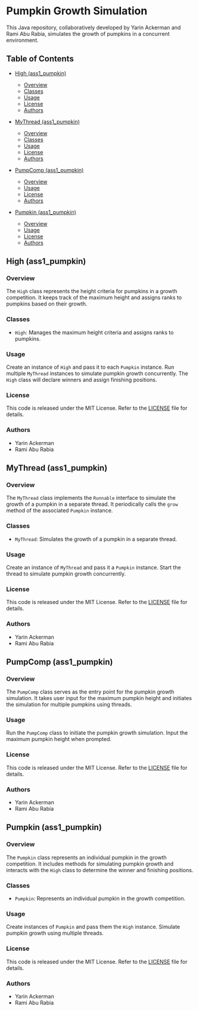 # Pumpkin Growth Simulation

This Java repository, collaboratively developed by Yarin Ackerman and Rami Abu Rabia, simulates the growth of pumpkins in a concurrent environment.

## Table of Contents
- [High (ass1_pumpkin)](#high-ass1_pumpkin)
  - [Overview](#overview)
  - [Classes](#classes)
  - [Usage](#usage)
  - [License](#license)
  - [Authors](#authors)
  
- [MyThread (ass1_pumpkin)](#mythread-ass1_pumpkin)
  - [Overview](#overview-1)
  - [Classes](#classes-1)
  - [Usage](#usage-1)
  - [License](#license-1)
  - [Authors](#authors-1)

- [PumpComp (ass1_pumpkin)](#pumpcomp-ass1_pumpkin)
  - [Overview](#overview-2)
  - [Usage](#usage-2)
  - [License](#license-2)
  - [Authors](#authors-2)

- [Pumpkin (ass1_pumpkin)](#pumpkin-ass1_pumpkin)
  - [Overview](#overview-3)
  - [Usage](#usage-3)
  - [License](#license-3)
  - [Authors](#authors-3)

## High (ass1_pumpkin)
### Overview
The `High` class represents the height criteria for pumpkins in a growth competition. It keeps track of the maximum height and assigns ranks to pumpkins based on their growth.

### Classes
- `High`: Manages the maximum height criteria and assigns ranks to pumpkins.

### Usage
Create an instance of `High` and pass it to each `Pumpkin` instance. Run multiple `MyThread` instances to simulate pumpkin growth concurrently. The `High` class will declare winners and assign finishing positions.

### License
This code is released under the MIT License. Refer to the [LICENSE](ass1_pumpkin/LICENSE) file for details.

### Authors
- Yarin Ackerman
- Rami Abu Rabia

## MyThread (ass1_pumpkin)
### Overview
The `MyThread` class implements the `Runnable` interface to simulate the growth of a pumpkin in a separate thread. It periodically calls the `grow` method of the associated `Pumpkin` instance.

### Classes
- `MyThread`: Simulates the growth of a pumpkin in a separate thread.

### Usage
Create an instance of `MyThread` and pass it a `Pumpkin` instance. Start the thread to simulate pumpkin growth concurrently.

### License
This code is released under the MIT License. Refer to the [LICENSE](ass1_pumpkin/LICENSE) file for details.

### Authors
- Yarin Ackerman
- Rami Abu Rabia

## PumpComp (ass1_pumpkin)
### Overview
The `PumpComp` class serves as the entry point for the pumpkin growth simulation. It takes user input for the maximum pumpkin height and initiates the simulation for multiple pumpkins using threads.

### Usage
Run the `PumpComp` class to initiate the pumpkin growth simulation. Input the maximum pumpkin height when prompted.

### License
This code is released under the MIT License. Refer to the [LICENSE](ass1_pumpkin/LICENSE) file for details.

### Authors
- Yarin Ackerman
- Rami Abu Rabia

## Pumpkin (ass1_pumpkin)
### Overview
The `Pumpkin` class represents an individual pumpkin in the growth competition. It includes methods for simulating pumpkin growth and interacts with the `High` class to determine the winner and finishing positions.

### Classes
- `Pumpkin`: Represents an individual pumpkin in the growth competition.

### Usage
Create instances of `Pumpkin` and pass them the `High` instance. Simulate pumpkin growth using multiple threads.

### License
This code is released under the MIT License. Refer to the [LICENSE](ass1_pumpkin/LICENSE) file for details.

### Authors
- Yarin Ackerman
- Rami Abu Rabia
